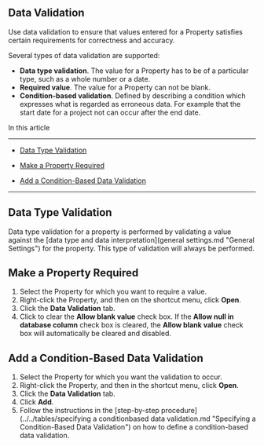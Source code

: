 ## Data Validation

Use data validation to ensure that values entered for a Property satisfies certain requirements for correctness and accuracy.

Several types of data validation are supported:

*   **Data type validation**. The value for a Property has to be of a particular type, such as a whole number or a date.
*   **Required value**. The value for a Property can not be blank.
*   **Condition-based validation**. Defined by describing a condition which expresses what is regarded as erroneous data. For example that the start date for a project not can occur after the end date.

In this article

* * *

*   [Data Type Validation](#data-type-validation)

*   [Make a Property Required](#make-a-property-required)

*   [Add a Condition-Based Data Validation](#add-a-condition-based-data-validation)

* * *

## Data Type Validation

Data type validation for a property is performed by validating a value against the [data type and data interpretation](general settings.md "General Settings") for the property. This type of validation will always be performed.



## Make a Property Required

1.  Select the Property for which you want to require a value.
2.  Right-click the Property, and then on the shortcut menu, click **Open**.
3.  Click the **Data Validation** tab.
4.  Click to clear the **Allow blank value** check box. If the **Allow null in database column** check box is cleared, the **Allow blank value** check box will automatically be cleared and disabled.



## Add a Condition-Based Data Validation

1.  Select the Property for which you want the validation to occur.
2.  Right-click the Property, and then in the shortcut menu, click **Open**.
3.  Click the **Data Validation** tab.
4.  Click **Add**.
5.  Follow the instructions in the [step-by-step procedure](../../tables/specifying a conditionbased data validation.md "Specifying a Condition-Based Data Validation") on how to define a condition-based data validation.

